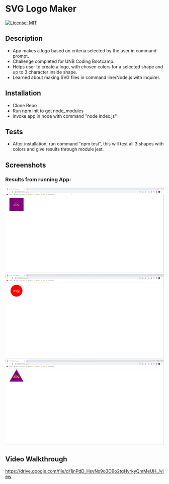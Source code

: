 # SVG Logo Maker

[![License: MIT](https://img.shields.io/badge/License-MIT-yellow.svg)](https://opensource.org/licenses/MIT)

## Description

- App makes a logo based on criteria selected by the user in command prompt.
- Challenge completed for UNB Coding Bootcamp.
- Helps user to create a logo, with chosen colors for a selected shape and up to 3 character inside shape.
- Learned about making SVG files in command line/Node.js with inquirer.

## Installation

- Clone Repo
- Run npm init to get node_modules
- invoke app in node with command "node index.js"

## Tests

- After installation, run command "npm test", this will test all 3 shapes with colors and give results through module jest.

## Screenshots
### Results from running App: 
![square](https://github.com/AustinN789/SVG-logo/blob/1d9e5508ce4693192ebd57aedaa6dfdf13a46121/examples/square.png)
![Circle](https://github.com/AustinN789/SVG-logo/blob/1d9e5508ce4693192ebd57aedaa6dfdf13a46121/examples/Circle.png)
![Triangle](https://github.com/AustinN789/SVG-logo/blob/1d9e5508ce4693192ebd57aedaa6dfdf13a46121/examples/Triangle.png)

## Video Walkthrough

https://drive.google.com/file/d/1jnPdD_HsvNx9o3O9o2tgHvrkyQmMeUH_/view
